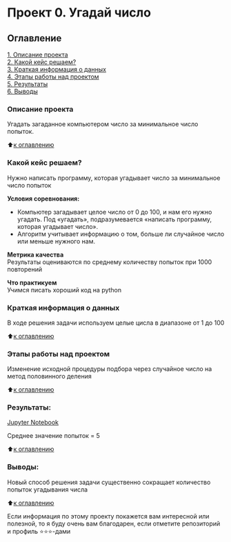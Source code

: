 # Проект 0. Угадай число

## Оглавление  
[1. Описание проекта](https://github.com/al-math/sf_data_science/tree/main/project_0/README.md#Описание-проекта)  
[2. Какой кейс решаем?](https://github.com/al-math/sf_data_science/tree/main/project_0/README.md#Какой-кейс-решаем)  
[3. Краткая информация о данных](https://github.com/al-math/sf_data_science/tree/main/project_0/README.md#Краткая-информация-о-данных)  
[4. Этапы работы над проектом](https://github.com/al-math/sf_data_science/tree/main/project_0/README.md#Этапы-работы-над-проектом)  
[5. Результаты](https://github.com/al-math/sf_data_science/tree/main/project_0/README.md#Результаты)    
[6. Выводы](https://github.com/al-math/sf_data_science/tree/main/project_0/README.md#Выводы) 

### Описание проекта    
Угадать загаданное компьютером число за минимальное число попыток.

:arrow_up:[к оглавлению](https://github.com/al-math/sf_data_science/tree/main/project_0/README.md#Оглавление)


### Какой кейс решаем?    
Нужно написать программу, которая угадывает число за минимальное число попыток

**Условия соревнования:**  
- Компьютер загадывает целое число от 0 до 100, и нам его нужно угадать. Под «угадать», подразумевается «написать программу, которая угадывает число».
- Алгоритм учитывает информацию о том, больше ли случайное число или меньше нужного нам.

**Метрика качества**     
Результаты оцениваются по среднему количеству попыток при 1000 повторений

**Что практикуем**     
Учимся писать хороший код на python


### Краткая информация о данных
В ходе решения задачи используем целые цисла в диапазоне от 1 до 100
  
:arrow_up:[к оглавлению](https://github.com/al-math/sf_data_science/tree/main/project_0/README.md#Оглавление)


### Этапы работы над проектом  
Изменение исходной процедуры подбора через случайное число на метод половинного деления

:arrow_up:[к оглавлению](https://github.com/al-math/sf_data_science/tree/main/project_0/README.md#Оглавление)


### Результаты:  
[Jupyter Notebook](https://github.com/al-math/sf_data_science/tree/main/project_0/game.ipynb)

Среднее значение попыток = 5

:arrow_up:[к оглавлению](https://github.com/al-math/sf_data_science/tree/main/project_0/README.md#Оглавление)


### Выводы:  
Новый способ решения задачи существенно сокращает количество попыток угадывания числа

:arrow_up:[к оглавлению](https://github.com/al-math/sf_data_science/tree/main/project_0/README.md#Оглавление)


Если информация по этому проекту покажется вам интересной или полезной, то я буду очень вам благодарен, если отметите репозиторий и профиль ⭐️⭐️⭐️-дами
